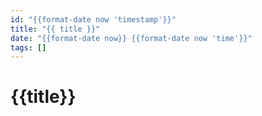```yaml
---
id: "{{format-date now 'timestamp'}}"
title: "{{ title }}"
date: "{{format-date now}} {{format-date now 'time'}}"
tags: []
---
```


# {{title}}
